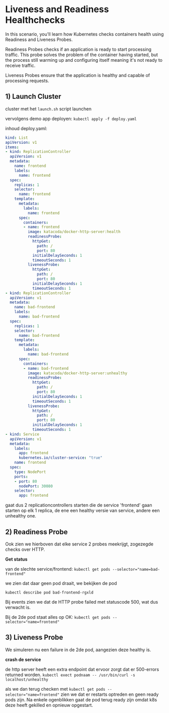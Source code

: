 # Liveness and Readiness Healthchecks

In this scenario, you'll learn how Kubernetes checks containers health using Readiness and Liveness Probes.

Readiness Probes checks if an application is ready to start processing traffic. This probe solves the problem of the container having started, but the process still warming up and configuring itself meaning it's not ready to receive traffic.

Liveness Probes ensure that the application is healthy and capable of processing requests.

## 1) Launch Cluster

cluster met het `launch.sh` script launchen

vervolgens demo app deployen: `kubectl apply -f deploy.yaml`

inhoud deploy.yaml:

```yaml
kind: List
apiVersion: v1
items:
- kind: ReplicationController
  apiVersion: v1
  metadata:
    name: frontend
    labels:
      name: frontend
  spec:
    replicas: 1
    selector:
      name: frontend
    template:
      metadata:
        labels:
          name: frontend
      spec:
        containers:
        - name: frontend
          image: katacoda/docker-http-server:health
          readinessProbe:
            httpGet:
              path: /
              port: 80
            initialDelaySeconds: 1
            timeoutSeconds: 1
          livenessProbe:
            httpGet:
              path: /
              port: 80
            initialDelaySeconds: 1
            timeoutSeconds: 1
- kind: ReplicationController
  apiVersion: v1
  metadata:
    name: bad-frontend
    labels:
      name: bad-frontend
  spec:
    replicas: 1
    selector:
      name: bad-frontend
    template:
      metadata:
        labels:
          name: bad-frontend
      spec:
        containers:
        - name: bad-frontend
          image: katacoda/docker-http-server:unhealthy
          readinessProbe:
            httpGet:
              path: /
              port: 80
            initialDelaySeconds: 1
            timeoutSeconds: 1
          livenessProbe:
            httpGet:
              path: /
              port: 80
            initialDelaySeconds: 1
            timeoutSeconds: 1
- kind: Service
  apiVersion: v1
  metadata:
    labels:
      app: frontend
      kubernetes.io/cluster-service: "true"
    name: frontend
  spec:
    type: NodePort
    ports:
    - port: 80
      nodePort: 30080
    selector:
      app: frontend
```

gaat dus 2 replicationcontrollers starten die de service 'frontend' gaan starten op elk 1 replica, de ene een healthy versie van service, andere een unhealthy one.

## 2) Readiness Probe

Ook zien we hierboven dat elke service 2 probes meekrijgt, zogezegde checks over HTTP.

**Get status**

van de slechte service/frontend: `kubectl get pods --selector="name=bad-frontend"`

we zien dat daar geen pod draait, we bekijken de pod

`kubectl describe pod bad-frontend-rgxld`

Bij events zien we dat de HTTP probe failed met statuscode 500, wat dus verwacht is.

Bij de 2de pod staat alles op OK: `kubectl get pods --selector="name=frontend"`

## 3) Liveness Probe

We simuleren nu een failure in de 2de pod, aangezien deze healthy is.

**crash de service**

de http server heeft een extra endpoint dat ervoor zorgt dat er 500-errors returned worden.
`kubectl exect podnaam -- /usr/bin/curl -s localhost/unhealthy`

als we dan terug checken met `kubectl get pods -- selector="name=frontend"` zien we dat er restarts optreden en geen ready pods zijn. Na enkele ogenblikken gaat de pod terug ready zijn omdat k8s deze heeft gekilled en opnieuw opgestart.